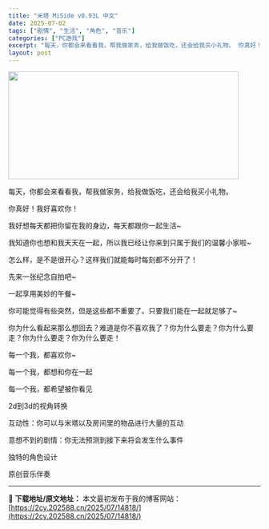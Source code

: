 ```yaml
---
title: "米塔 MiSide v0.93L 中文"
date: 2025-07-02
tags: ["剧情", "生活", "角色", "音乐"]
categories: ["PC游戏"]
excerpt: "每天，你都会来看看我，帮我做家务，给我做饭吃，还会给我买小礼物。 你真好！我好喜欢你！ 我好想每天都把你留在我的身边，每天都跟你一起生活~ 我知道你也想和我天天在一起，所以我已经让你来到只属于我们的温馨小家啦~ 怎么样，是不是很开心？这样我们就能每时每刻都不分开了！ 先来一张纪念自拍吧~ 一起享用美&hellip;"
layout: post
---
```


<img class="aligncenter size-full wp-image-14811" src="https://2cy.202588.cn/wp-content/uploads/2025/07/2025070207245226.webp" alt="" width="460" height="215" />

每天，你都会来看看我，帮我做家务，给我做饭吃，还会给我买小礼物。

你真好！我好喜欢你！

我好想每天都把你留在我的身边，每天都跟你一起生活~

我知道你也想和我天天在一起，所以我已经让你来到只属于我们的温馨小家啦~

怎么样，是不是很开心？这样我们就能每时每刻都不分开了！

先来一张纪念自拍吧~

一起享用美妙的午餐~

你可能觉得有些突然，但是这些都不重要了。只要我们能在一起就足够了~

你为什么看起来那么想回去？难道是你不喜欢我了？你为什么要走？你为什么要走？你为什么要走？你为什么要走！

每一个我，都喜欢你~

每一个我，都想和你在一起

每一个我，都希望被你看见

2d到3d的视角转换

互动性：你可以与米塔以及房间里的物品进行大量的互动

意想不到的剧情：你无法预测到接下来将会发生什么事件

独特的角色设计

原创音乐伴奏

---
📖 **下载地址/原文地址：** 本文最初发布于我的博客网站：[https://2cy.202588.cn/2025/07/14818/](https://2cy.202588.cn/2025/07/14818/)
